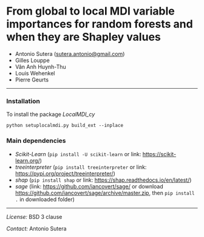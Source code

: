 # From global to local MDI variable importances for random forests and when they are Shapley values

* Antonio Sutera (sutera.antonio@gmail.com)
* Gilles Louppe 
* Vân Anh Huynh-Thu
* Louis Wehenkel 
* Pierre Geurts 

---

### Installation

To install the package _LocalMDI_cy_

`python setuplocalmdi.py build_ext --inplace`


### Main dependencies 

- _Scikit-Learn_ (`pip install -U scikit-learn` or link: https://scikit-learn.org/)
- _treeinterpreter_ (`pip install treeinterpreter` or link: https://pypi.org/project/treeinterpreter/)
- _shap_ (`pip install shap` or link: https://shap.readthedocs.io/en/latest/)
- _sage_ (link: https://github.com/iancovert/sage/ or download https://github.com/iancovert/sage/archive/master.zip, then `pip install .` in downloaded folder)

---

_License:_ BSD 3 clause

_Contact:_ Antonio Sutera 